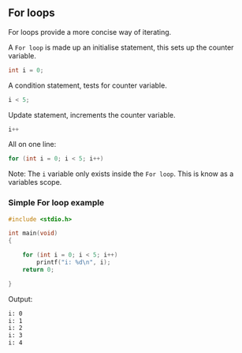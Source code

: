 ## For loops

For loops provide a more concise way of iterating. 

A `For loop` is made up an initialise statement, this sets up the counter variable.

```c
int i = 0;
```

A condition statement, tests for counter variable.

```c
i < 5;
```

Update statement, increments the counter variable.

```c
i++
```

All on one line:

```c
for (int i = 0; i < 5; i++)
```

 Note: The `i` variable only exists inside the `For loop`. This is know as a variables scope.

### Simple For loop example
```c
#include <stdio.h>

int main(void)
{

    for (int i = 0; i < 5; i++)
        printf("i: %d\n", i);
    return 0;

}
```

Output:
```bash
i: 0
i: 1
i: 2
i: 3
i: 4
```